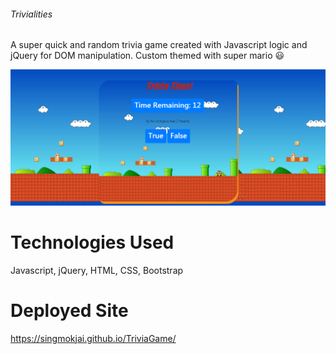 ###### Trivialities

A super quick and random trivia game created with Javascript logic and jQuery for DOM manipulation. Custom themed with super mario :smiley:

![Trivia pic](https://github.com/singmokjai/TriviaGame/blob/master/Trivia.PNG)

# Technologies Used

Javascript, jQuery, HTML, CSS, Bootstrap

# Deployed Site 

https://singmokjai.github.io/TriviaGame/


